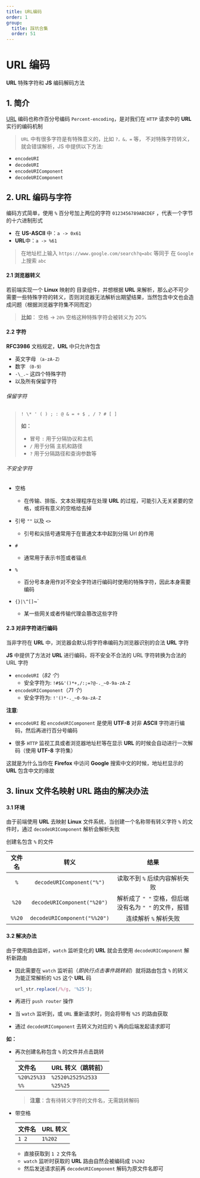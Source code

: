 ```yaml
---
title: URL编码
order: 1
group:
  title: 踩坑合集
  order: 51
---
```


# URL 编码

<Alert type="info">**URL** 特殊字符和 **JS** 编码解码方法</Alert>

## 1. 简介

[URL](https://blog.csdn.net/pcyph/article/details/45010609) 编码也称作百分号编码 `Percent-encoding`，是对我们在 `HTTP` 请求中的 **URL** 实行的编码机制

> `URL` 中有很多字符是有特殊意义的，比如 `?，&，=` 等， 不对特殊字符转义，就会错误解析，JS 中提供以下方法:

- `encodeURI`
- `decodeURI`
- `encodeURIComponent`
- `decodeURIComponent`

## 2. URL 编码与字符

编码方式简单，使用 `%` 百分号加上两位的字符 `0123456789ABCDEF` ，代表一个字节的十六进制形式

- 在 **US-ASCII** 中：`a -> 0x61`
- **URL**中：`a -> %61`

> 在地址栏上输入 `https://www.google.com/search?q=abc` 等同于 在 `Google` 上搜索 `abc`

#### 2.1 浏览器转义

若前端实现一个 **Linux** 映射的 目录组件，并想根据 **URL** 来解析，那么必不可少需要一些特殊字符的转义，否则浏览器无法解析出期望结果，当然包含中文也会造成问题（根据浏览器字符集不同而定）

> **比如**：
> 空格 -> `20%` 空格这种特殊字符会被转义为 20%

#### 2.2 字符

**RFC3986** 文档规定，**URL** 中只允许包含

- 英文字母 `（a-zA-Z）`
- 数字 `（0-9）`
- `-\_.~` 这四个特殊字符
- 以及所有保留字符

###### 保留字符

> `! \* ' ( ) ; : @ & = + $ , / ? # [ ]`
>
> **如：**
>
> - 冒号 `:` 用于分隔协议和主机
> - `/` 用于分隔 主机和路径
> - `?` 用于分隔路径和查询参数等

###### 不安全字符

- 空格
  - 在传输、排版、文本处理程序在处理 **URL** 的过程，可能引入无关紧要的空格，或将有意义的空格给去掉
- 引号 `""` 以及 `<>`

  - 引号和尖括号通常用于在普通文本中起到分隔 Url 的作用

- `#`
  - 通常用于表示书签或者锚点
- `%`
  - 百分号本身用作对不安全字符进行编码时使用的特殊字符，因此本身需要编码
- `{}|\^[]`~`
  - 某一些网关或者传输代理会篡改这些字符

#### 2.3 对非字符进行编码

当非字符在 **URL** 中，浏览器会默认将字符串编码为浏览器识别的合法 **URL** 字符

**JS** 中提供了方法对 **URL** 进行编码，将不安全不合法的 URL 字符转换为合法的 URL 字符

- `encodeURI`（_82 个_）
  - 安全字符为: `!#$&'()*+,/:;=?@-._~0-9a-zA-Z`
- `encodeURIComponent`（_71 个_）
  - 安全字符为: `!'()*-._~0-9a-zA-Z`

**注意**:

- `encodeURI` 和 `encodeURIComponent` 是使用 **UTF-8** 对非 **ASCII** 字符进行编码，然后再进行百分号编码

- 很多 `HTTP` 监视工具或者浏览器地址栏等在显示 **URL** 的时候会自动进行一次解码（使用 **UTF-8** 字符集）

这就是为什么当你在 **Firefox** 中访问 **Google** 搜索中文的时候，地址栏显示的 **URL** 包含中文的缘故

## 3. linux 文件名映射 URL 路由的解决办法

#### 3.1 环境

由于前端使用 **URL** 去映射 **Linux** 文件系统，当创建一个名称带有转义字符 `%` 的文件时，通过 `decodeURIComponent` 解析会解析失败

创建名包含 `%` 的文件

| 文件名 |             转义             |                          结果                          |
| :----: | :--------------------------: | :----------------------------------------------------: |
|  `%`   |  `decodeURIComponent("%")`   |             读取不到 `%` 后续内容解析失败              |
| `%20`  | `decodeURIComponent("%20")`  | 解析成了 `" "` 空格，但后端没有名为 `" "` 的文件，报错 |
| `%%20` | `decodeURIComponent("%%20")` |                 连续解析 `%` 解析失败                  |

#### 3.2 解决办法

由于使用路由监听，`watch` 监听变化的 **URL** 就会去使用 `decodeURIComponent` 解析新路由

- 因此需要在 `watch` 监听前（_即执行点击事件跳转前_）就将路由包含 `%` 的转义 为能正常解析的 `%25` 这个 **URL** 码

  ```js
  url_str.replace(/%/g, '%25');
  ```

- 再进行 `push router` 操作

- 当 `watch` 监听到，或 `URL` 重新请求时，则会将带有 `%25` 的路由获取
- 通过 `decodeURIComponent` 去转义为对应的 `%` 再向后端发起请求即可

**如：**

- 再次创建名称包含 `%` 的文件并点击跳转

  | 文件名      | URL 转义（跳转前） |
  | :---------- | :----------------- |
  | `%20%25%33` | `%2520%2525%2533`  |
  | `%%`        | `%25%25`           |

  > **注意**：含有待转义字符的文件名，无需跳转解码

- 带空格

  | 文件名 | URL 转义 |
  | ------ | -------- |
  | `1 2`  | `1%202`  |

  - 直接获取到 `1 2` 文件名
  - `watch` 监听时获取的 **URL** 路由自然会被编码成 `1%202`
  - 然后发送请求前再 `decodeURIComponent` 解码为原文件名即可
